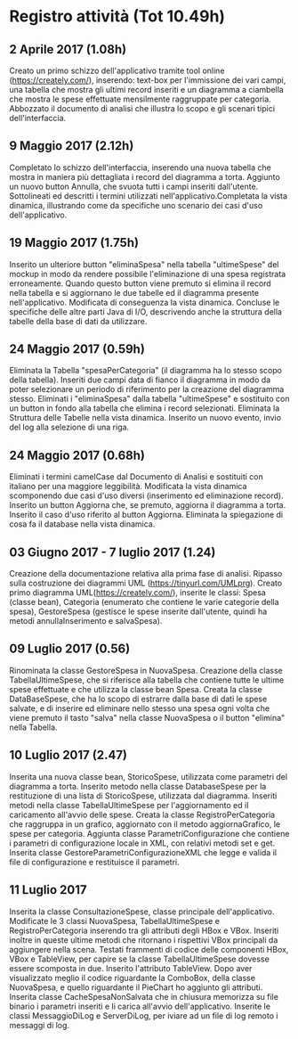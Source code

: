 # Registro attività (Tot 10.49h)
## 2 Aprile 2017 (1.08h)
Creato un primo schizzo dell'applicativo tramite tool online (https://creately.com/), inserendo: text-box per l'immissione dei vari campi, una tabella che mostra gli ultimi record inseriti e un diagramma a ciambella che mostra le spese effettuate mensilmente raggruppate per categoria. Abbozzato il documento di analisi che illustra lo scopo e gli scenari tipici dell'interfaccia.

## 9 Maggio 2017 (2.12h)
Completato lo schizzo dell'interfaccia, inserendo una nuova tabella che mostra in maniera più dettagliata i record del diagramma a torta. Aggiunto un nuovo button Annulla, che svuota tutti i campi inseriti dall'utente.  Sottolineati ed descritti i termini utilizzati nell'applicativo.Completata la vista dinamica, illustrando come da specifiche uno scenario dei casi d'uso dell'applicativo.

## 19 Maggio 2017 (1.75h)
Inserito un ulteriore button "eliminaSpesa" nella tabella "ultimeSpese" del mockup in modo da rendere possibile l'eliminazione di una spesa registrata erroneamente. Quando questo button viene premuto si elimina il record nella tabella e si aggiornano le due tabelle ed il diagramma presente nell'applicativo. Modificata di conseguenza la vista dinamica. Concluse le specifiche delle altre parti Java di I/O, descrivendo anche la struttura della tabelle della base di dati da utilizzare.

## 24 Maggio 2017 (0.59h)
Eliminata la Tabella "spesaPerCategoria" (il diagramma ha lo stesso scopo della tabella). Inseriti due campi data di fianco il diagramma in modo da poter selezionare un periodo di riferimento per la creazione del diagramma stesso. Eliminati i "eliminaSpesa" dalla tabella "ultimeSpese" e sostituito con un button in fondo alla tabella che elimina i record selezionati. Eliminata la Struttura delle Tabelle nella vista dinamica. Inserito un nuovo evento, invio del log alla selezione di una riga.

## 24 Maggio 2017 (0.68h)
Eliminati i termini camelCase dal Documento di Analisi e sostituiti con italiano per una maggiore leggibilità. Modificata la vista dinamica scomponendo due casi d'uso diversi (inserimento ed eliminazione record). Inserito un button Aggiorna che, se premuto, aggiorna il diagramma a torta. Inserito il caso d'uso riferito al button Aggiorna. Eliminata la spiegazione di cosa fa il database nella vista dinamica.

## 03 Giugno 2017 - 7 luglio 2017 (1.24)
Creazione della documentazione relativa alla prima fase di analisi. Ripasso sulla costruzione dei diagrammi UML (https://tinyurl.com/UMLprg). Creato primo diagramma UML(https://creately.com/), inserite le classi: Spesa (classe bean), Categoria (enumerato che contiene le varie categorie della spesa), GestoreSpesa (gestisce le spese inserite dall'utente, quindi ha metodi annullaInserimento e salvaSpesa).

## 09 Luglio 2017 (0.56)
Rinominata la classe GestoreSpesa in  NuovaSpesa. Creazione della classe TabellaUltimeSpese, che si riferisce alla tabella che contiene tutte le ultime spese effettuate e che utilizza la classe bean Spesa. Creata la classe DataBaseSpese, che ha lo scopo di estrarre dalla base di dati le spese salvate, e di inserire ed eliminare nello stesso una spesa ogni volta che viene premuto il tasto "salva" nella classe NuovaSpesa o il button "elimina" nella Tabella.

## 10 Luglio 2017 (2.47)
Inserita una nuova classe bean, StoricoSpese, utilizzata come parametri del diagramma a torta. Inserito metodo nella classe DatabaseSpese per la restituzione di una lista di StoricoSpese, utilizzata dal diagramma. Inseriti metodi nella classe TabellaUltimeSpese per l'aggiornamento ed il caricamento all'avvio delle spese. Creata la classe RegistroPerCategoria che raggruppa in un grafico, aggiornato con il metodo aggiornaGrafico, le spese per categoria.
Aggiunta classe ParametriConfigurazione che contiene i parametri di configurazione locale in XML, con relativi metodi set e get. Inserita classe GestoreParametriConfigurazioneXML che legge e valida il file di configurazione e restituisce il parametri.

## 11 Luglio 2017
Inserita la classe ConsultazioneSpese, classe principale dell'applicativo. Modificate le 3 classi NuovaSpesa, TabellaUltimeSpese e RegistroPerCategoria inserendo tra gli attributi degli HBox e VBox. Inseriti inoltre in queste ultime metodi che ritornano i rispettivi VBox principali da aggiungere nella scena. Testati frammenti di codice delle componenti HBox, VBox e TableView, per capire se la classe TabellaUltimeSpese dovesse essere scomposta in due. Inserito l'attributo TableView<Spesa>.
Dopo aver visualizzato meglio il codice riguardante la ComboBox, della classe NuovaSpesa, e quello riguardante il PieChart ho aggiunto gli attributi. Inserita classe CacheSpesaNonSalvata che in chiusura memorizza su file binario i parametri inseriti e li carica all'avvio dell'applicativo. Inserite le classi MessaggioDiLog e ServerDiLog, per iviare ad un file di log remoto i messaggi di log. 
